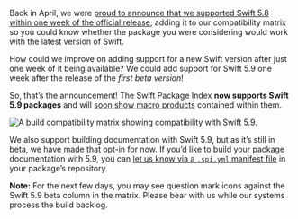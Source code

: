 
Back in April, we were [proud to announce that we supported Swift 5.8 within one week of the official release](https://blog.swiftpackageindex.com/posts/supporting-swift-58/), adding it to our compatibility matrix so you could know whether the package you were considering would work with the latest version of Swift.

How could we improve on adding support for a new Swift version after just one week of it being available? We could add support for Swift 5.9 one week after the release of the _first beta version_!

So, that’s the announcement! The Swift Package Index **now supports Swift 5.9 packages** and will [soon show macro products](https://github.com/SwiftPackageIndex/SwiftPackageIndex-Server/issues/2426) contained within them.

<picture>
  <source srcset="/images/blog/swift59-build-results~dark.png" media="(prefers-color-scheme: dark)">
  <img src="/images/blog/swift59-build-results~light.png" alt="A build compatibility matrix showing compatibility with Swift 5.9.">
</picture>

We also support building documentation with Swift 5.9, but as it’s still in beta, we have made that opt-in for now. If you’d like to build your package documentation with 5.9, you can [let us know via a `.spi.yml` manifest file](https://github.com/fruitcoder/extract-case-value/pull/1/files) in your package’s repository.

**Note:** For the next few days, you may see question mark icons against the Swift 5.9 beta column in the matrix. Please bear with us while our systems process the build backlog.
